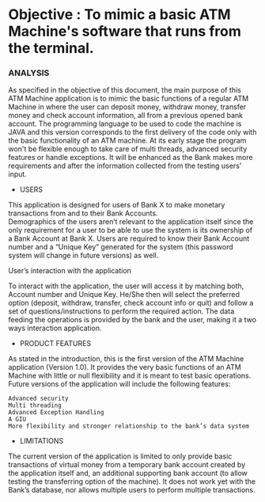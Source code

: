 
# Objective : To mimic a basic ATM Machine's software that runs from the terminal. 

### ANALYSIS 

As specified in the objective of this document, the main purpose of this ATM Machine application is to mimic the 
basic functions of a regular ATM Machine in where the user can deposit money, withdraw money, transfer money and check account 
information, all from a previous opened bank account.  The programming language to be used to code the machine is JAVA and this
version corresponds to the first delivery of the code only with the basic functionality of an ATM machine. At its early stage the program 
won't be flexible enough to take care of multi threads, advanced security features or handle exceptions. It will be enhanced as the 
Bank makes more requirements and after the information collected from the testing users’ input. 

* USERS 

This application is designed for users of Bank X to make monetary transactions from and to their Bank Accounts.  
Demographics of the users aren’t relevant to the application itself since the only requirement for a user to be able to use the system is its ownership of a Bank Account at Bank X.  Users are required to know their Bank Account number and a “Unique Key” generated for the system (this password system will change in future versions) as well.  

User’s interaction with the application

To interact with the application, the user will access it by matching both, Account number and Unique Key. He/She then will select the preferred option (deposit, withdraw, transfer, check account info or quit) and follow a set of questions/instructions to perform the required action. The data feeding the operations is provided by the bank and the user, making it a two ways interaction application. 

* PRODUCT FEATURES

As stated in the introduction, this is the first version of the ATM Machine application (Version 1.0).  It provides the very basic functions of an ATM Machine with little or null flexibility and it is meant to test basic operations. Future versions of the application will include the following features:  

	Advanced security 
	Multi threading 
	Advanced Exception Handling
	A GIU 
	More flexibility and stronger relationship to the bank’s data system 

* LIMITATIONS

The current version of the application is limited to only provide basic transactions of virtual money from a temporary bank account created by the application itself and, an additional supporting bank account (to allow testing the transferring option of the machine).  It does not work yet with the Bank’s database, nor allows multiple users to perform multiple transactions.  
